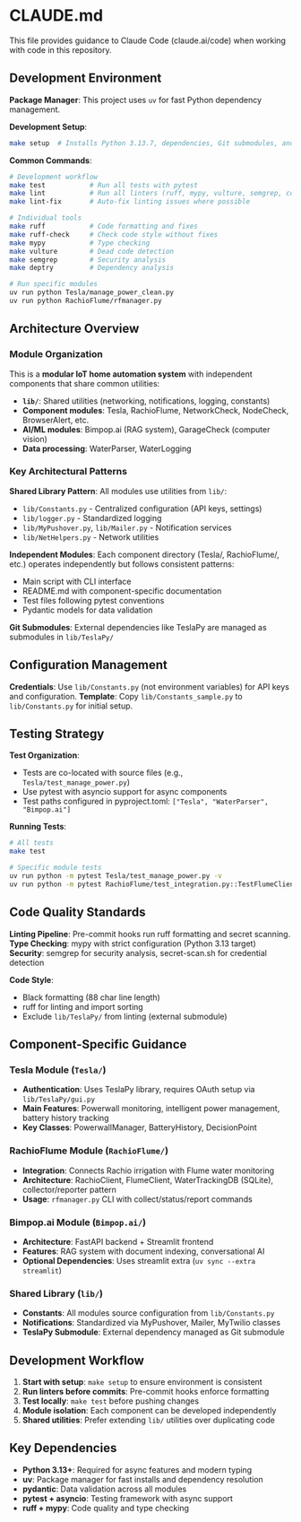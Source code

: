 # CLAUDE.md

This file provides guidance to Claude Code (claude.ai/code) when working with code in this repository.

## Development Environment

**Package Manager**: This project uses `uv` for fast Python dependency management.

**Development Setup**:
```bash
make setup  # Installs Python 3.13.7, dependencies, Git submodules, and pre-commit hooks
```

**Common Commands**:
```bash
# Development workflow
make test           # Run all tests with pytest
make lint           # Run all linters (ruff, mypy, vulture, semgrep, codespell, deptry)
make lint-fix       # Auto-fix linting issues where possible

# Individual tools
make ruff           # Code formatting and fixes
make ruff-check     # Check code style without fixes
make mypy           # Type checking
make vulture        # Dead code detection
make semgrep        # Security analysis
make deptry         # Dependency analysis

# Run specific modules
uv run python Tesla/manage_power_clean.py
uv run python RachioFlume/rfmanager.py
```

## Architecture Overview

### Module Organization
This is a **modular IoT home automation system** with independent components that share common utilities:

- **`lib/`**: Shared utilities (networking, notifications, logging, constants)
- **Component modules**: Tesla, RachioFlume, NetworkCheck, NodeCheck, BrowserAlert, etc.
- **AI/ML modules**: Bimpop.ai (RAG system), GarageCheck (computer vision)
- **Data processing**: WaterParser, WaterLogging

### Key Architectural Patterns

**Shared Library Pattern**: All modules use utilities from `lib/`:
- `lib/Constants.py` - Centralized configuration (API keys, settings)
- `lib/logger.py` - Standardized logging
- `lib/MyPushover.py`, `lib/Mailer.py` - Notification services
- `lib/NetHelpers.py` - Network utilities

**Independent Modules**: Each component directory (Tesla/, RachioFlume/, etc.) operates independently but follows consistent patterns:
- Main script with CLI interface
- README.md with component-specific documentation
- Test files following pytest conventions
- Pydantic models for data validation

**Git Submodules**: External dependencies like TeslaPy are managed as submodules in `lib/TeslaPy/`

## Configuration Management

**Credentials**: Use `lib/Constants.py` (not environment variables) for API keys and configuration.
**Template**: Copy `lib/Constants_sample.py` to `lib/Constants.py` for initial setup.

## Testing Strategy

**Test Organization**:
- Tests are co-located with source files (e.g., `Tesla/test_manage_power.py`)
- Use pytest with asyncio support for async components
- Test paths configured in pyproject.toml: `["Tesla", "WaterParser", "Bimpop.ai"]`

**Running Tests**:
```bash
# All tests
make test

# Specific module tests
uv run python -m pytest Tesla/test_manage_power.py -v
uv run python -m pytest RachioFlume/test_integration.py::TestFlumeClient -v
```

## Code Quality Standards

**Linting Pipeline**: Pre-commit hooks run ruff formatting and secret scanning.
**Type Checking**: mypy with strict configuration (Python 3.13 target)
**Security**: semgrep for security analysis, secret-scan.sh for credential detection

**Code Style**:
- Black formatting (88 char line length)
- ruff for linting and import sorting
- Exclude `lib/TeslaPy/` from linting (external submodule)

## Component-Specific Guidance

### Tesla Module (`Tesla/`)
- **Authentication**: Uses TeslaPy library, requires OAuth setup via `lib/TeslaPy/gui.py`
- **Main Features**: Powerwall monitoring, intelligent power management, battery history tracking
- **Key Classes**: PowerwallManager, BatteryHistory, DecisionPoint

### RachioFlume Module (`RachioFlume/`)
- **Integration**: Connects Rachio irrigation with Flume water monitoring
- **Architecture**: RachioClient, FlumeClient, WaterTrackingDB (SQLite), collector/reporter pattern
- **Usage**: `rfmanager.py` CLI with collect/status/report commands

### Bimpop.ai Module (`Bimpop.ai/`)
- **Architecture**: FastAPI backend + Streamlit frontend
- **Features**: RAG system with document indexing, conversational AI
- **Optional Dependencies**: Uses streamlit extra (`uv sync --extra streamlit`)

### Shared Library (`lib/`)
- **Constants**: All modules source configuration from `lib/Constants.py`
- **Notifications**: Standardized via MyPushover, Mailer, MyTwilio classes
- **TeslaPy Submodule**: External dependency managed as Git submodule

## Development Workflow

1. **Start with setup**: `make setup` to ensure environment is consistent
2. **Run linters before commits**: Pre-commit hooks enforce formatting
3. **Test locally**: `make test` before pushing changes  
4. **Module isolation**: Each component can be developed independently
5. **Shared utilities**: Prefer extending `lib/` utilities over duplicating code

## Key Dependencies

- **Python 3.13+**: Required for async features and modern typing
- **uv**: Package manager for fast installs and dependency resolution
- **pydantic**: Data validation across all modules
- **pytest + asyncio**: Testing framework with async support
- **ruff + mypy**: Code quality and type checking